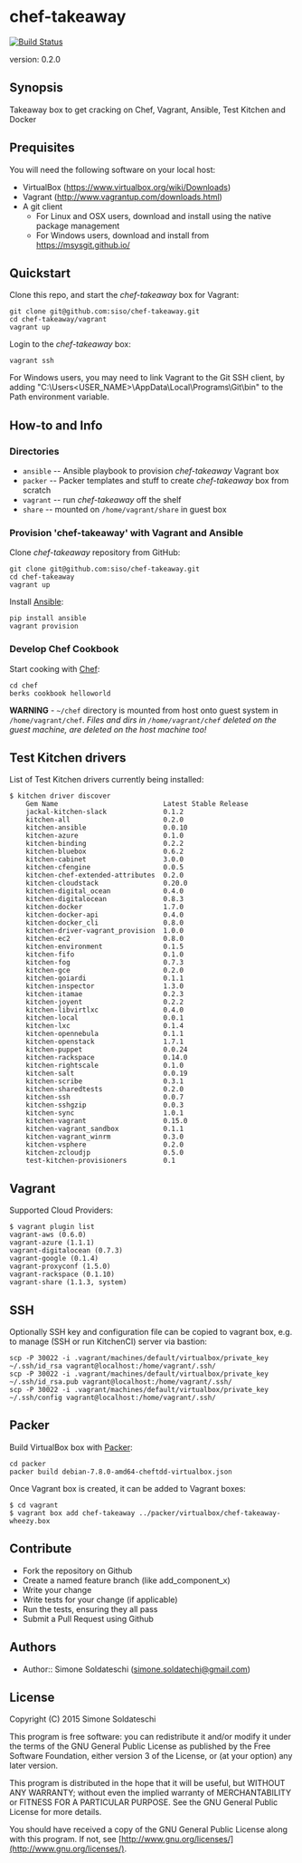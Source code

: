 # chef-takeaway

[![Build Status](https://travis-ci.org/siso/chef-takeaway.png)](https://travis-ci.org/siso/chef-takeaway)

version: 0.2.0

## Synopsis

Takeaway box to get cracking on Chef, Vagrant, Ansible, Test Kitchen and Docker

## Prequisites
You will need the following software on your local host:
* VirtualBox (https://www.virtualbox.org/wiki/Downloads)
* Vagrant (http://www.vagrantup.com/downloads.html)
* A git client
  * For Linux and OSX users, download and install using the native package management
  * For Windows users, download and install from https://msysgit.github.io/

## Quickstart

Clone this repo, and start the *chef-takeaway* box for Vagrant:
```shell
git clone git@github.com:siso/chef-takeaway.git
cd chef-takeaway/vagrant
vagrant up
```

Login to the *chef-takeaway* box:
```shell
vagrant ssh
```
For Windows users, you may need to link Vagrant to the Git SSH client, by adding "C:\Users\<USER_NAME>\AppData\Local\Programs\Git\bin" to the Path environment variable.

## How-to and Info

### Directories

- `ansible` -- Ansible playbook to provision *chef-takeaway* Vagrant box
- `packer` -- Packer templates and stuff to create *chef-takeaway* box from scratch
- `vagrant` -- run *chef-takeaway* off the shelf
- `share` -- mounted on `/home/vagrant/share` in guest box

### Provision 'chef-takeaway' with Vagrant and Ansible

Clone *chef-takeaway* repository from GitHub:

```shell
git clone git@github.com:siso/chef-takeaway.git
cd chef-takeaway
vagrant up
```

Install [Ansible](http://www.ansible.com/):

```shell
pip install ansible
vagrant provision
```

### Develop Chef Cookbook

Start cooking with [Chef](https://www.chef.io/):

```shell
cd chef
berks cookbook helloworld
```

**WARNING** - `~/chef` directory is mounted from host onto guest system in `/home/vagrant/chef`. *Files and dirs in `/home/vagrant/chef` deleted on the guest machine, are deleted on the host machine too!*

## Test Kitchen drivers

List of Test Kitchen drivers currently being installed:

```shell
$ kitchen driver discover
    Gem Name                          Latest Stable Release
    jackal-kitchen-slack              0.1.2
    kitchen-all                       0.2.0
    kitchen-ansible                   0.0.10
    kitchen-azure                     0.1.0
    kitchen-binding                   0.2.2
    kitchen-bluebox                   0.6.2
    kitchen-cabinet                   3.0.0
    kitchen-cfengine                  0.0.5
    kitchen-chef-extended-attributes  0.2.0
    kitchen-cloudstack                0.20.0
    kitchen-digital_ocean             0.4.0
    kitchen-digitalocean              0.8.3
    kitchen-docker                    1.7.0
    kitchen-docker-api                0.4.0
    kitchen-docker_cli                0.8.0
    kitchen-driver-vagrant_provision  1.0.0
    kitchen-ec2                       0.8.0
    kitchen-environment               0.1.5
    kitchen-fifo                      0.1.0
    kitchen-fog                       0.7.3
    kitchen-gce                       0.2.0
    kitchen-goiardi                   0.1.1
    kitchen-inspector                 1.3.0
    kitchen-itamae                    0.2.3
    kitchen-joyent                    0.2.2
    kitchen-libvirtlxc                0.4.0
    kitchen-local                     0.0.1
    kitchen-lxc                       0.1.4
    kitchen-opennebula                0.1.1
    kitchen-openstack                 1.7.1
    kitchen-puppet                    0.0.24
    kitchen-rackspace                 0.14.0
    kitchen-rightscale                0.1.0
    kitchen-salt                      0.0.19
    kitchen-scribe                    0.3.1
    kitchen-sharedtests               0.2.0
    kitchen-ssh                       0.0.7
    kitchen-sshgzip                   0.0.3
    kitchen-sync                      1.0.1
    kitchen-vagrant                   0.15.0
    kitchen-vagrant_sandbox           0.1.1
    kitchen-vagrant_winrm             0.3.0
    kitchen-vsphere                   0.2.0
    kitchen-zcloudjp                  0.5.0
    test-kitchen-provisioners         0.1
```

## Vagrant

Supported Cloud Providers:

```shell
$ vagrant plugin list
vagrant-aws (0.6.0)
vagrant-azure (1.1.1)
vagrant-digitalocean (0.7.3)
vagrant-google (0.1.4)
vagrant-proxyconf (1.5.0)
vagrant-rackspace (0.1.10)
vagrant-share (1.1.3, system)
```

## SSH

Optionally SSH key and configuration file can be copied to vagrant box, e.g. to manage (SSH or run KitchenCI) server via bastion:

```shell
scp -P 30022 -i .vagrant/machines/default/virtualbox/private_key ~/.ssh/id_rsa vagrant@localhost:/home/vagrant/.ssh/
scp -P 30022 -i .vagrant/machines/default/virtualbox/private_key ~/.ssh/id_rsa.pub vagrant@localhost:/home/vagrant/.ssh/
scp -P 30022 -i .vagrant/machines/default/virtualbox/private_key ~/.ssh/config vagrant@localhost:/home/vagrant/.ssh/
```

## Packer

Build VirtualBox box with [Packer](https://www.packer.io/):

```shell
cd packer
packer build debian-7.8.0-amd64-cheftdd-virtualbox.json
```

Once Vagrant box is created, it can be added to Vagrant boxes:

```shell
$ cd vagrant
$ vagrant box add chef-takeaway ../packer/virtualbox/chef-takeaway-wheezy.box
```

## Contribute

- Fork the repository on Github
- Create a named feature branch (like add_component_x)
- Write your change
- Write tests for your change (if applicable)
- Run the tests, ensuring they all pass
- Submit a Pull Request using Github

## Authors

- Author:: Simone Soldateschi (simone.soldatechi@gmail.com)

## License

Copyright (C) 2015 Simone Soldateschi

This program is free software: you can redistribute it and/or modify it under the terms of the GNU General Public License as published by the Free Software Foundation, either version 3 of the License, or (at your option) any later version.

This program is distributed in the hope that it will be useful, but WITHOUT ANY WARRANTY; without even the implied warranty of MERCHANTABILITY or FITNESS FOR A PARTICULAR PURPOSE. See the GNU General Public License for more details.

You should have received a copy of the GNU General Public License along with this program. If not, see [http://www.gnu.org/licenses/](http://www.gnu.org/licenses/).
